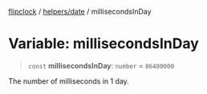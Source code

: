 [flipclock](../../../index.md) / [helpers/date](../index.md) / millisecondsInDay

# Variable: millisecondsInDay

> `const` **millisecondsInDay**: `number` = `86400000`

The number of milliseconds in 1 day.
